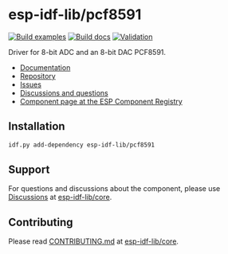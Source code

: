 # esp-idf-lib/pcf8591

[![Build examples](https://github.com/esp-idf-lib/pcf8591/actions/workflows//build.yml/badge.svg)](https://github.com/esp-idf-lib/pcf8591/actions/workflows//build.yml)
[![Build docs](https://github.com/esp-idf-lib/pcf8591/actions/workflows//build-docs.yml/badge.svg)](https://github.com/esp-idf-lib/pcf8591/actions/workflows//build-docs.yml)
[![Validation](https://github.com/esp-idf-lib/pcf8591/actions/workflows//validate-component.yml/badge.svg)](https://github.com/esp-idf-lib/pcf8591/actions/workflows//validate-component.yml)

Driver for 8-bit ADC and an 8-bit DAC PCF8591.

* [Documentation](https://esp-idf-lib.github.io/pcf8591/)
* [Repository](https://github.com/esp-idf-lib/pcf8591)
* [Issues](https://github.com/esp-idf-lib/pcf8591/issues)
* [Discussions and questions](https://github.com/esp-idf-lib/core/discussions)
* [Component page at the ESP Component Registry](https://components.espressif.com/components/esp-idf-lib/pcf8591)

## Installation

```sh
idf.py add-dependency esp-idf-lib/pcf8591
```

## Support

For questions and discussions about the component, please use
[Discussions](https://github.com/esp-idf-lib/core/discussions)
at [esp-idf-lib/core](https://github.com/esp-idf-lib/core).

## Contributing

Please read [CONTRIBUTING.md](https://github.com/esp-idf-lib/core/blob/main/CONTRIBUTING.md)
at [esp-idf-lib/core](https://github.com/esp-idf-lib/core).
